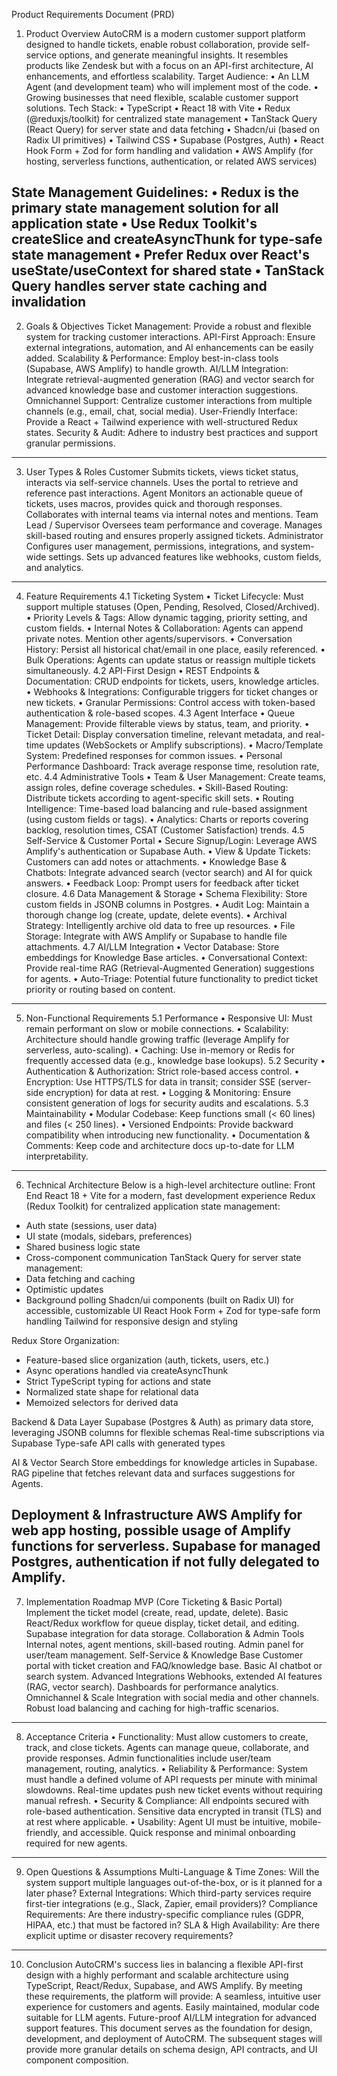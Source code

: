 Product Requirements Document (PRD)
1. Product Overview
AutoCRM is a modern customer support platform designed to handle tickets, enable robust collaboration, provide self-service options, and generate meaningful insights. It resembles products like Zendesk but with a focus on an API-first architecture, AI enhancements, and effortless scalability.
Target Audience:
• An LLM Agent (and development team) who will implement most of the code.
• Growing businesses that need flexible, scalable customer support solutions.
Tech Stack:
• TypeScript
• React 18 with Vite
• Redux (@reduxjs/toolkit) for centralized state management
• TanStack Query (React Query) for server state and data fetching
• Shadcn/ui (based on Radix UI primitives)
• Tailwind CSS
• Supabase (Postgres, Auth)
• React Hook Form + Zod for form handling and validation
• AWS Amplify (for hosting, serverless functions, authentication, or related AWS services)

State Management Guidelines:
• Redux is the primary state management solution for all application state
• Use Redux Toolkit's createSlice and createAsyncThunk for type-safe state management
• Prefer Redux over React's useState/useContext for shared state
• TanStack Query handles server state caching and invalidation
---
2. Goals & Objectives
Ticket Management: Provide a robust and flexible system for tracking customer interactions.
API-First Approach: Ensure external integrations, automation, and AI enhancements can be easily added.
Scalability & Performance: Employ best-in-class tools (Supabase, AWS Amplify) to handle growth.
AI/LLM Integration: Integrate retrieval-augmented generation (RAG) and vector search for advanced knowledge base and customer interaction suggestions.
Omnichannel Support: Centralize customer interactions from multiple channels (e.g., email, chat, social media).
User-Friendly Interface: Provide a React + Tailwind experience with well-structured Redux states.
Security & Audit: Adhere to industry best practices and support granular permissions.
---
3. User Types & Roles
Customer
Submits tickets, views ticket status, interacts via self-service channels.
Uses the portal to retrieve and reference past interactions.
Agent
Monitors an actionable queue of tickets, uses macros, provides quick and thorough responses.
Collaborates with internal teams via internal notes and mentions.
Team Lead / Supervisor
Oversees team performance and coverage.
Manages skill-based routing and ensures properly assigned tickets.
Administrator
Configures user management, permissions, integrations, and system-wide settings.
Sets up advanced features like webhooks, custom fields, and analytics.
---
4. Feature Requirements
4.1 Ticketing System
• Ticket Lifecycle: Must support multiple statuses (Open, Pending, Resolved, Closed/Archived).
• Priority Levels & Tags: Allow dynamic tagging, priority setting, and custom fields.
• Internal Notes & Collaboration: Agents can append private notes. Mention other agents/supervisors.
• Conversation History: Persist all historical chat/email in one place, easily referenced.
• Bulk Operations: Agents can update status or reassign multiple tickets simultaneously.
4.2 API-First Design
• REST Endpoints & Documentation: CRUD endpoints for tickets, users, knowledge articles.
• Webhooks & Integrations: Configurable triggers for ticket changes or new tickets.
• Granular Permissions: Control access with token-based authentication & role-based scopes.
4.3 Agent Interface
• Queue Management: Provide filterable views by status, team, and priority.
• Ticket Detail: Display conversation timeline, relevant metadata, and real-time updates (WebSockets or Amplify subscriptions).
• Macro/Template System: Predefined responses for common issues.
• Personal Performance Dashboard: Track average response time, resolution rate, etc.
4.4 Administrative Tools
• Team & User Management: Create teams, assign roles, define coverage schedules.
• Skill-Based Routing: Distribute tickets according to agent-specific skill sets.
• Routing Intelligence: Time-based load balancing and rule-based assignment (using custom fields or tags).
• Analytics: Charts or reports covering backlog, resolution times, CSAT (Customer Satisfaction) trends.
4.5 Self-Service & Customer Portal
• Secure Signup/Login: Leverage AWS Amplify's authentication or Supabase Auth.
• View & Update Tickets: Customers can add notes or attachments.
• Knowledge Base & Chatbots: Integrate advanced search (vector search) and AI for quick answers.
• Feedback Loop: Prompt users for feedback after ticket closure.
4.6 Data Management & Storage
• Schema Flexibility: Store custom fields in JSONB columns in Postgres.
• Audit Log: Maintain a thorough change log (create, update, delete events).
• Archival Strategy: Intelligently archive old data to free up resources.
• File Storage: Integrate with AWS Amplify or Supabase to handle file attachments.
4.7 AI/LLM Integration
• Vector Database: Store embeddings for Knowledge Base articles.
• Conversational Context: Provide real-time RAG (Retrieval-Augmented Generation) suggestions for agents.
• Auto-Triage: Potential future functionality to predict ticket priority or routing based on content.
---
5. Non-Functional Requirements
5.1 Performance
• Responsive UI: Must remain performant on slow or mobile connections.
• Scalability: Architecture should handle growing traffic (leverage Amplify for serverless, auto-scaling).
• Caching: Use in-memory or Redis for frequently accessed data (e.g., knowledge base lookups).
5.2 Security
• Authentication & Authorization: Strict role-based access control.
• Encryption: Use HTTPS/TLS for data in transit; consider SSE (server-side encryption) for data at rest.
• Logging & Monitoring: Ensure consistent generation of logs for security audits and escalations.
5.3 Maintainability
• Modular Codebase: Keep functions small (< 60 lines) and files (< 250 lines).
• Versioned Endpoints: Provide backward compatibility when introducing new functionality.
• Documentation & Comments: Keep code and architecture docs up-to-date for LLM interpretability.
---
6. Technical Architecture
Below is a high-level architecture outline:
Front End
React 18 + Vite for a modern, fast development experience
Redux (Redux Toolkit) for centralized application state management:
- Auth state (sessions, user data)
- UI state (modals, sidebars, preferences)
- Shared business logic state
- Cross-component communication
TanStack Query for server state management:
- Data fetching and caching
- Optimistic updates
- Background polling
Shadcn/ui components (built on Radix UI) for accessible, customizable UI
React Hook Form + Zod for type-safe form handling
Tailwind for responsive design and styling

Redux Store Organization:
- Feature-based slice organization (auth, tickets, users, etc.)
- Async operations handled via createAsyncThunk
- Strict TypeScript typing for actions and state
- Normalized state shape for relational data
- Memoized selectors for derived data

Backend & Data Layer
Supabase (Postgres & Auth) as primary data store, leveraging JSONB columns for flexible schemas
Real-time subscriptions via Supabase
Type-safe API calls with generated types

AI & Vector Search
Store embeddings for knowledge articles in Supabase.
RAG pipeline that fetches relevant data and surfaces suggestions for Agents.

Deployment & Infrastructure
AWS Amplify for web app hosting, possible usage of Amplify functions for serverless.
Supabase for managed Postgres, authentication if not fully delegated to Amplify.
---
7. Implementation Roadmap
MVP (Core Ticketing & Basic Portal)
Implement the ticket model (create, read, update, delete).
Basic React/Redux workflow for queue display, ticket detail, and editing.
Supabase integration for data storage.
Collaboration & Admin Tools
Internal notes, agent mentions, skill-based routing.
Admin panel for user/team management.
Self-Service & Knowledge Base
Customer portal with ticket creation and FAQ/knowledge base.
Basic AI chatbot or search system.
Advanced Integrations
Webhooks, extended AI features (RAG, vector search).
Dashboards for performance analytics.
Omnichannel & Scale
Integration with social media and other channels.
Robust load balancing and caching for high-traffic scenarios.
---
8. Acceptance Criteria
• Functionality:
Must allow customers to create, track, and close tickets.
Agents can manage queue, collaborate, and provide responses.
Admin functionalities include user/team management, routing, analytics.
• Reliability & Performance:
System must handle a defined volume of API requests per minute with minimal slowdowns.
Real-time updates push new ticket events without requiring manual refresh.
• Security & Compliance:
All endpoints secured with role-based authentication.
Sensitive data encrypted in transit (TLS) and at rest where applicable.
• Usability:
Agent UI must be intuitive, mobile-friendly, and accessible.
Quick response and minimal onboarding required for new agents.
---
9. Open Questions & Assumptions
Multi-Language & Time Zones:
Will the system support multiple languages out-of-the-box, or is it planned for a later phase?
External Integrations:
Which third-party services require first-tier integrations (e.g., Slack, Zapier, email providers)?
Compliance Requirements:
Are there industry-specific compliance rules (GDPR, HIPAA, etc.) that must be factored in?
SLA & High Availability:
Are there explicit uptime or disaster recovery requirements?
---
10. Conclusion
AutoCRM's success lies in balancing a flexible API-first design with a highly performant and scalable architecture using TypeScript, React/Redux, Supabase, and AWS Amplify. By meeting these requirements, the platform will provide:
A seamless, intuitive user experience for customers and agents.
Easily maintained, modular code suitable for LLM agents.
Future-proof AI/LLM integration for advanced support features.
This document serves as the foundation for design, development, and deployment of AutoCRM. The subsequent stages will provide more granular details on schema design, API contracts, and UI component composition.